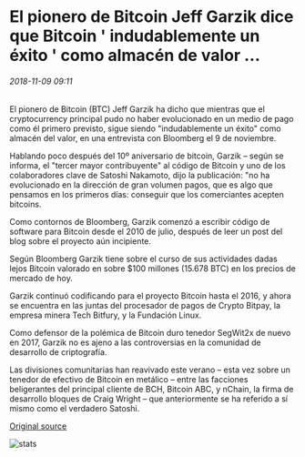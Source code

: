# El pionero de Bitcoin Jeff Garzik dice que Bitcoin ' indudablemente un éxito ' como almacén de valor ...

###### 2018-11-09 09:11

El pionero de Bitcoin (BTC) Jeff Garzik ha dicho que mientras que el cryptocurrency principal pudo no haber evolucionado en un medio de pago como él primero previsto, sigue siendo "indudablemente un éxito" como almacén del valor, en una entrevista con Bloomberg el 9 de noviembre.

Hablando poco después del 10º aniversario de bitcoin, Garzik – según se informa, el "tercer mayor contribuyente" al código de Bitcoin y uno de los colaboradores clave de Satoshi Nakamoto, dijo la publicación: "no ha evolucionado en la dirección de gran volumen pagos, que es algo que pensamos en los primeros días: conseguir que los comerciantes acepten bitcoins.

Como contornos de Bloomberg, Garzik comenzó a escribir código de software para Bitcoin desde el 2010 de julio, después de leer un post del blog sobre el proyecto aún incipiente.

Según Bloomberg Garzik tiene sobre el curso de sus actividades dadas lejos Bitcoin valorado en sobre $100 millones (15.678 BTC) en los precios de mercado de hoy.

Garzik continuó codificando para el proyecto Bitcoin hasta el 2016, y ahora se encuentra en las juntas del procesador de pagos de Crypto Bitpay, la empresa minera Tech Bitfury, y la Fundación Linux.

Como defensor de la polémica de Bitcoin duro tenedor SegWit2x de nuevo en 2017, Garzik no es ajeno a las controversias en la comunidad de desarrollo de criptografía.

Las divisiones comunitarias han reavivado este verano – esta vez sobre un tenedor de efectivo de Bitcoin en metálico – entre las facciones beligerantes del principal cliente de BCH, Bitcoin ABC, y nChain, la firma de desarrollo bloques de Craig Wright – que anteriormente se ha referido a sí mismo como el verdadero Satoshi.

[Original source](https://cointelegraph.com/news/bitcoin-trailblazer-jeff-garzik-says-bitcoin-unquestionably-a-success-as-store-of-value)

![stats](https://c.statcounter.com/11760860/0/a89fa40b/1/ "stats")